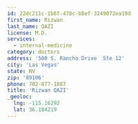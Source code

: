 ```yaml
---
id: 22dc211c-1b6f-478c-b8ef-3249072ea19d
first_name: Rizwan
last_name: QAZI
license: M.D.
services:
  - internal-medicine
category: doctors
address: '500 S. Rancho Drive  Ste 12'
city: 'Las Vegas'
state: NV
zip: '89106'
phone: 702-877-1887
title: 'Rizwan QAZI'
_geoloc:
  lng: -115.16292
  lat: 36.184219
---
```

